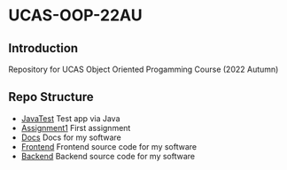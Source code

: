 # UCAS-OOP-22AU

## Introduction

Repository for UCAS Object Oriented Progamming Course (2022 Autumn)

## Repo Structure

- [JavaTest](./javaTest) Test app via Java
- [Assignment1](./Assignment1) First assignment
- [Docs](./docs) Docs for my software
- [Frontend](./ucas-oop-frontend) Frontend source code for my software
- [Backend](./ucas-oop-backend) Backend source code for my software